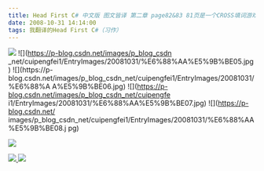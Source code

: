 ```yaml
---
title: Head First C# 中文版 图文皆译 第二章 page82&83 81页是一个CROSS填词游戏，跳过
date: 2008-10-31 14:14:00
tags: 我翻译的Head First C#（习作）
---
```

![](https://p-blog.csdn.net/images/p_blog_csdn_net/cuipengfei1/EntryImages/20081031/%E6%88%AA%E5%9B%BE04.jpg) ![](https://p-blog.csdn.net/images/p_blog_csdn
_net/cuipengfei1/EntryImages/20081031/%E6%88%AA%E5%9B%BE05.jpg) ![](https://p-
blog.csdn.net/images/p_blog_csdn_net/cuipengfei1/EntryImages/20081031/%E6%88%A
A%E5%9B%BE06.jpg) ![](https://p-blog.csdn.net/images/p_blog_csdn_net/cuipengfe
i1/EntryImages/20081031/%E6%88%AA%E5%9B%BE07.jpg) ![](https://p-blog.csdn.net/
images/p_blog_csdn_net/cuipengfei1/EntryImages/20081031/%E6%88%AA%E5%9B%BE08.j
pg)

![](https://p-blog.csdn.net/images/p_blog_csdn_net/cuipengfei1/EntryImages/20081031/%E6%88%AA%E5%9B%BE09.jpg)



[ ![](https://profile.csdnimg.cn/5/2/5/3_cuipengfei1)
![](https://g.csdnimg.cn/static/user-reg-year/1x/11.png)
](https://blog.csdn.net/cuipengfei1)





